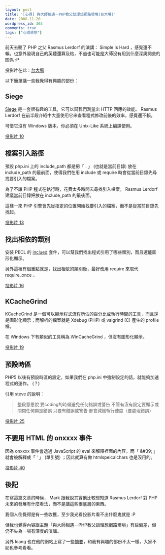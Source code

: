 ```yaml
---
layout: post
title: '[心得] 與大師相遇－PHP教父談理想網路環境(台大場)'
date: 2008-11-20
wordpress_id: 363
comments: true
tags: ["心得感想"]
---
```


前天去聽了 PHP 之父 Rasmus Lerdorf 的演講： Simple is Hard ，感覺還不賴。也意外發現自己的英聽還算及格，不過也可能是大師沒有用到什麼深奧詞彙的關係 :P

投影片在此：[台大場](http://talks.php.net/show/ntu/)

以下簡單講一些我覺得有興趣的部份：

<!--more-->

## Siege

[Siege](http://www.joedog.org/JoeDog/Siege) 是一套很有趣的工具，它可以幫我們測量出 HTTP 回應的效能。 Rasmus Lerdorf 在前半段介紹中大量使用它來查看程式修改前後的效率，感覺還不賴。

可惜它沒有 Windows 版本，你必須在 Unix-Like 系統上編譯使用。

[投影片 10](http://talks.php.net/show/ntu/10)

## 檔案引入路徑

預設 php.ini 上的 include_path 都是把「  . 」 (也就是當前目錄) 放在 include_path 的最前面，使得我們在用 include 或 require 時會從當前目錄先尋找要引入的檔案。

為了不讓 PHP 程式在執行時，花費太多時間去尋找引入檔案， Rasmus Lerdorf 建議當前目錄把放在 include_path 的最後面。

這樣一來 PHP 引擎會先從指定的位置開始找要引入的檔案，而不是從當前目錄先找起。

[投影片 13](http://talks.php.net/show/ntu/13)

## 找出相依的類別

安裝 PECL 的 [inclued](http://pecl.php.net/package/inclued) 套件，可以幫我們找出程式引用了哪些類別，而且還能圖形化顯示。

另外這裡有個重點就是，找出相依的類別後，最好改用 require 來取代 require_once 。

[投影片 16](http://talks.php.net/show/ntu/16)

## KCacheGrind

KCacheGrind 是一個可以顯示程式流程所佔的百分比或執行時間的工具，而且還是圖形化顯示；而解析的檔案就是 Xdebug (PHP) 或 valgrind (C) 產生的 profile 檔。

在 Windows 下有類似的工具稱為 WinCacheGrind ，但沒有圖形化顯示。

[投影片 19](http://talks.php.net/show/ntu/19)

## 預設時區

PHP5 以後有預設時區的設定，如果我們在 php.ini 中強制設定的話，就能夠加速程式的運作。 (？)

引用 steve 的說明：
<blockquote>整段意思說 要coding的時候避免任何錯誤或警告
不管有沒有設定要顯示或關閉任何顯是錯誤
只要有錯誤或警告 都會減緩執行速度（要處理錯誤）</blockquote>

[投影片 25](http://talks.php.net/show/ntu/25)

## 不要用 HTML 的 onxxxx 事件

因為 onxxxx 事件會透過 JavaScript 的 eval 來解釋裡面的內容，而「 &amp;#39; 」就會被解釋成「 ' 」 (單引號) ；因此就算有做 htmlspeicalchars 也是沒用的。

[投影片 40](http://talks.php.net/show/ntu/40)

## 後記

在寫這篇文章的時候， Mark 跟我說其實他比較想知道 Rasmus Lerdorf 對 PHP 未來的發展有什麼看法，而不是講這些很底層的東西。

我個人倒覺得是有一些收獲，至少我光看投影片看不出什麼鬼就是 :P

但我也覺得內容跟主題「與大師相遇－PHP教父談理想網路環境」有些偏差，但仍不失為一場有深度的演講。

另外 kiang 也在他的網站上寫了一些[摘要](http://twpug.net/modules/newbb/viewtopic.php?topic_id=3676&amp;forum=9&amp;post_id=13854#forumpost13854)，和我有興趣的部份不太一樣，大家不妨也參考看看。
